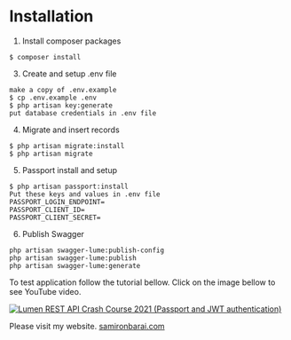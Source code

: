 # Installation

1. Install composer packages

```
$ composer install
```

3. Create and setup .env file

```
make a copy of .env.example
$ cp .env.example .env
$ php artisan key:generate
put database credentials in .env file
```

4. Migrate and insert records

```
$ php artisan migrate:install
$ php artisan migrate
```

5. Passport install and setup

```
$ php artisan passport:install
Put these keys and values in .env file
PASSPORT_LOGIN_ENDPOINT=
PASSPORT_CLIENT_ID=
PASSPORT_CLIENT_SECRET=
```

6. Publish Swagger
```
php artisan swagger-lume:publish-config
php artisan swagger-lume:publish
php artisan swagger-lume:generate
```

To test application follow the tutorial bellow.
Click on the image bellow to see YouTube video.

[![Lumen REST API Crash Course 2021 (Passport and JWT authentication)](https://img.youtube.com/vi/g_22EUfibJ8/0.jpg)](https://www.youtube.com/watch?v=g_22EUfibJ8)

Please visit my website.
[samironbarai.com](https://samironbarai.com/)
